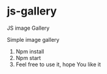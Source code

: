 # js-gallery
JS image Gallery

Simple image gallery

1. Npm install
2. Npm start
3. Feel free to use it, hope You like it
